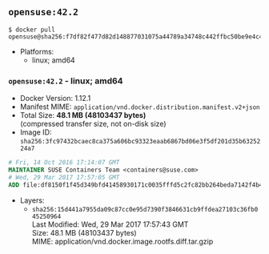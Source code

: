 ## `opensuse:42.2`

```console
$ docker pull opensuse@sha256:f7df82f477d82d148877031075a44789a34748c442ffbc50be9e4c4e20281a4c
```

-	Platforms:
	-	linux; amd64

### `opensuse:42.2` - linux; amd64

-	Docker Version: 1.12.1
-	Manifest MIME: `application/vnd.docker.distribution.manifest.v2+json`
-	Total Size: **48.1 MB (48103437 bytes)**  
	(compressed transfer size, not on-disk size)
-	Image ID: `sha256:3fc97432bcaec8ca375a606bc93323eaab6867bd06e3f5df201d35b6325224a7`

```dockerfile
# Fri, 14 Oct 2016 17:14:07 GMT
MAINTAINER SUSE Containers Team <containers@suse.com>
# Wed, 29 Mar 2017 17:57:05 GMT
ADD file:df8150f1f45d349bfd41458930171c0035fffd5c2fc82bb264beda7142f4b4a1 in / 
```

-	Layers:
	-	`sha256:15d441a7955da09c87cc0e95d7390f3846631cb9ffdea27103c36fb045250964`  
		Last Modified: Wed, 29 Mar 2017 17:57:43 GMT  
		Size: 48.1 MB (48103437 bytes)  
		MIME: application/vnd.docker.image.rootfs.diff.tar.gzip

